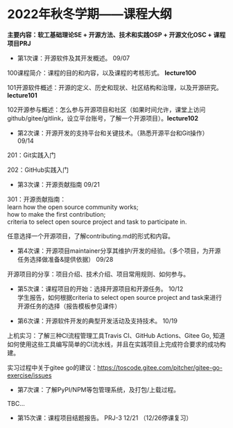 # 2022年秋冬学期——课程大纲
**主要内容：软工基础理论SE + 开源方法、技术和实践OSP + 开源文化OSC + 课程项目PRJ**

* 第1次课：开源软件及其开发概述。  09/07  

100课程简介：课程的目的和内容，以及课程的考核形式。  **lecture100**    

101开源软件概述：开源的定义、历史和现状、社区结构和治理，以及开源研究。 **lecture101**  

102开源参与概述：怎么参与开源项目和社区（如果时间允许，课堂上访问github/gitee/gitlink，设立平台账号，了解一个开源项目）。**lecture102** 


* 第2次课：开源开发的支持平台和关键技术。（熟悉开源平台和Git操作）     09/14

201：Git实践入门  

202：GitHub实践入门    


* 第3次课：开源贡献指南       09/21

301：开源贡献指南：  
learn how the open source community works;    
how to make the first contribution;    
criteria to select open source project and task to participate in.

任意选择一个开源项目，了解contributing.md的形式和内容。


* 第4次课：开源项目maintainer分享其维护/开发的经验。（多个项目，为开源任务选择做准备&提供依据）   09/28    

开源项目的分享：项目介绍、技术介绍、项目常用规则、如何参与。    


* 第5次课：课程项目的开始：选择开源项目和开源任务。      10/12  
学生报告，如何根据criteria to select open source project and task来进行开源任务的选择（报告模板参见课件）


* 第6次课：开源软件开发的典型开发活动及支持技术。    10/19  

上机实习：了解三种CI流程管理工具Travis CI、GitHub Actions、Gitee Go, 知道如何使用这些工具编写简单的CI流水线，并且在实践项目上完成符合要求的成功构建。   

实习过程中关于gitee go的建议：https://toscode.gitee.com/pitcher/gitee-go-exercise/issues  


* 第7次课：了解PyPI/NPM等包管理系统，及打包/上载过程。

TBC...

* 第15次课：课程项目结题报告。 PRJ-3   12/21  （12/26停课复习） 
